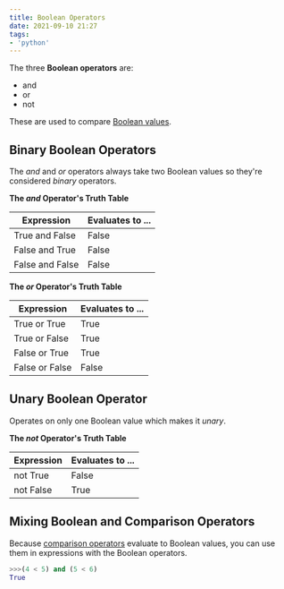 ```yaml
---
title: Boolean Operators
date: 2021-09-10 21:27
tags:
- 'python'
---
```


The three **Boolean operators** are:

* and
* or
* not

These are used to compare [Boolean values](20210910210804-boolean-values.md).

## Binary Boolean Operators

The _and_ and _or_ operators always take two Boolean values so they're considered
_binary_ operators.

**The _and_ Operator's Truth Table**

| **Expression**  | **Evaluates to ...** |
|-----------------|----------------------|
| True and False  | False                |
| False and True  | False                |
| False and False | False                |

**The _or_ Operator's Truth Table**

| **Expression** | **Evaluates to ...** |
|----------------|----------------------|
| True or True   | True                 |
| True or False  | True                 |
| False or True  | True                 |
| False or False | False                |

## Unary Boolean Operator

Operates on only one Boolean value which makes it _unary_.

**The _not_ Operator's Truth Table**

| **Expression** | **Evaluates to ...** |
|----------------|----------------------|
| not True       | False                |
| not False      | True                 |

## Mixing Boolean and Comparison Operators

Because [comparison operators](20210910210949-comparison-operators.md) evaluate
to Boolean values, you can use them in expressions with the Boolean operators.

```python
>>>(4 < 5) and (5 < 6)
True
```
